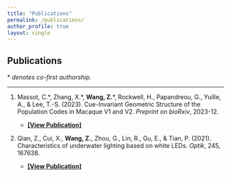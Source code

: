 ```yaml
---
title: "Publications"
permalink: /publications/
author_profile: true
layout: single
---
```


<div style="max-width: 800px; margin-left: auto; margin-right: auto;" markdown="1">

## Publications

\* *denotes co-first authorship.*

---

1.  Massot, C.\*, Zhang, X.\*, **Wang, Z.**\*, Rockwell, H., Papandreou, G., Yuille, A., & Lee, T.-S. (2023). Cue-Invariant Geometric Structure of the Population Codes in Macaque V1 and V2. *Preprint on bioRxiv*, 2023-12.
    * **[[View Publication]](https://www.biorxiv.org/content/10.1101/2023.12.05.570110v1.abstract)**

2.  Qian, Z., Cui, X., **Wang, Z.**, Zhou, G., Lin, R., Gu, E., & Tian, P. (2021). Characteristics of underwater lighting based on white LEDs. *Optik*, 245, 167638.
    * **[[View Publication]](https://www.sciencedirect.com/science/article/abs/pii/S0030402621012432)**

</div>
